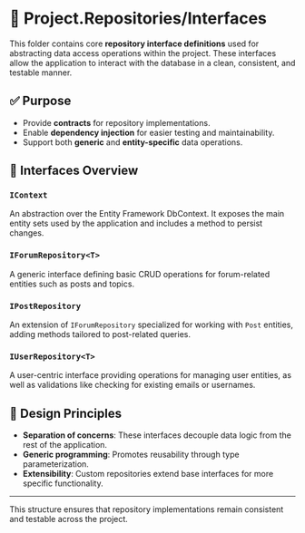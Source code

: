 # 📁 Project.Repositories/Interfaces

This folder contains core **repository interface definitions** used for abstracting data access operations within the project. These interfaces allow the application to interact with the database in a clean, consistent, and testable manner.

## ✅ Purpose

- Provide **contracts** for repository implementations.
- Enable **dependency injection** for easier testing and maintainability.
- Support both **generic** and **entity-specific** data operations.

## 📄 Interfaces Overview

### `IContext`
An abstraction over the Entity Framework DbContext. It exposes the main entity sets used by the application and includes a method to persist changes.

### `IForumRepository<T>`
A generic interface defining basic CRUD operations for forum-related entities such as posts and topics.

### `IPostRepository`
An extension of `IForumRepository` specialized for working with `Post` entities, adding methods tailored to post-related queries.

### `IUserRepository<T>`
A user-centric interface providing operations for managing user entities, as well as validations like checking for existing emails or usernames.

## 🧩 Design Principles

- **Separation of concerns**: These interfaces decouple data logic from the rest of the application.
- **Generic programming**: Promotes reusability through type parameterization.
- **Extensibility**: Custom repositories extend base interfaces for more specific functionality.

---

This structure ensures that repository implementations remain consistent and testable across the project.
